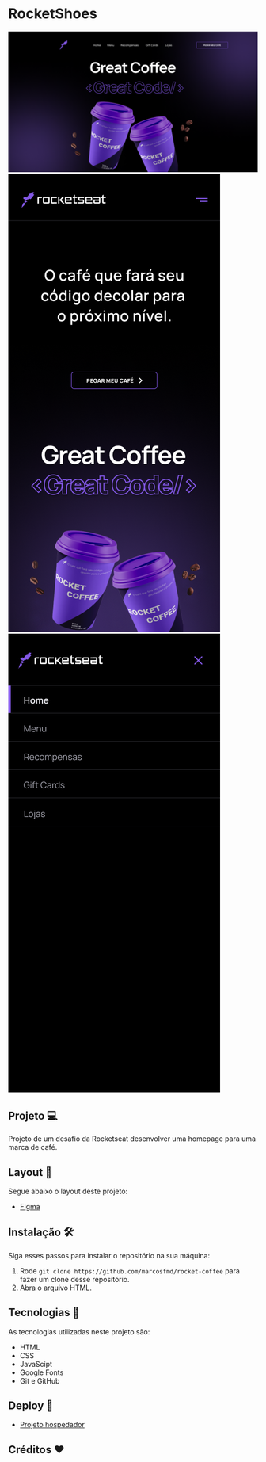 # RocketShoes
![preview](./assets/images/desktop.png)
![preview](./assets/images/mobile.png)
![preview](./assets/images/menu-mobile.png)

## Projeto 💻
Projeto de um desafio da Rocketseat desenvolver uma homepage para uma marca de café.

## Layout 🔖
Segue abaixo o layout deste projeto:
- [Figma](https://www.figma.com/file/oWvfDziP6d2NIRRPLw1G3N/DD-%2F-RocketCoffee-(Copy)?node-id=317-228&t=qKo2n8cIC4EnS1sx-0)

## Instalação 🛠
Siga esses passos para instalar o repositório na sua máquina:
1. Rode `git clone https://github.com/marcosfmd/rocket-coffee` para fazer um clone desse repositório.
2. Abra o arquivo HTML.

## Tecnologias 🚀
As tecnologias utilizadas neste projeto são:
- HTML
- CSS
- JavaScipt
- Google Fonts
- Git e GitHub

## Deploy 🚀

- [Projeto hospedador](https://marcosfmd.github.io/rocket-coffee)

## Créditos ❤️
